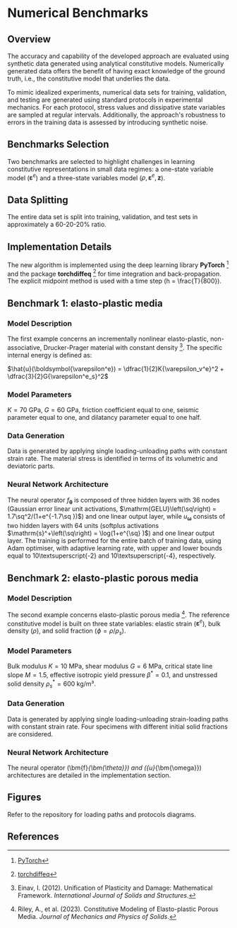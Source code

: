 # Numerical Benchmarks
## Overview
The accuracy and capability of the developed approach are evaluated using synthetic data generated using analytical constitutive models. Numerically generated data offers the benefit of having exact knowledge of the ground truth, i.e., the constitutive model that underlies the data.

To mimic idealized experiments, numerical data sets for training, validation, and testing are generated using standard protocols in experimental mechanics. For each protocol, stress values and dissipative state variables are sampled at regular intervals. Additionally, the approach's robustness to errors in the training data is assessed by introducing synthetic noise.

## Benchmarks Selection
Two benchmarks are selected to highlight challenges in learning constitutive representations in small data regimes: a one-state variable model ($\boldsymbol{\varepsilon}^e$\) and a three-state variables model ($\rho, \boldsymbol{\varepsilon}^e, \boldsymbol{z}$).

## Data Splitting
The entire data set is split into training, validation, and test sets in approximately a 60-20-20% ratio.

## Implementation Details
The new algorithm is implemented using the deep learning library **PyTorch** [^1] and the package **torchdiffeq** [^2] for time integration and back-propagation. The explicit midpoint method is used with a time step \(h = \frac{T}{800}\).


## Benchmark 1: elasto-plastic media
### Model Description
The first example concerns an incrementally nonlinear elasto-plastic, non-associative, Drucker-Prager material with constant density [^3]. The specific internal energy is defined as:

$\hat{u}(\boldsymbol{\varepsilon^e}) = \dfrac{1}{2}K{\varepsilon_v^e}^2 + \dfrac{3}{2}G{\varepsilon^e_s}^2$

### Model Parameters
$K=70$ GPa, $G=60$ GPa, friction coefficient equal to one, seismic parameter equal to one, and dilatancy parameter equal to one half.

### Data Generation
Data is generated by applying single loading-unloading paths with constant strain rate. The material stress is identified in terms of its volumetric and deviatoric parts.

### Neural Network Architecture
The neural operator ${f}_{\boldsymbol{\theta}}$ is composed of three hidden layers with 36 nodes (Gaussian error linear unit activations, $\mathrm{GELU}\left(\sq\right) = 1.7\sq^2/(1+e^{-1.7\sq })$) and one linear output layer, while ${u}_{\boldsymbol{\omega}}$ consists of two hidden layers with  64 units (softplus activations $\mathrm{s}^+\left(\sq\right) = \log(1+e^{\sq} )$) and one linear output layer. The training is performed for the entire batch of training data, using Adam optimiser, with adaptive learning rate, with upper and lower bounds equal to 10\textsuperscript{-2} and 10\textsuperscript{-4}, respectively.

## Benchmark 2: elasto-plastic porous media
### Model Description
The second example concerns elasto-plastic porous media [^4]. The reference constitutive model is built on three state variables: elastic strain ($\boldsymbol{\varepsilon}^e$), bulk density ($\rho$), and solid fraction ($\phi=\rho/\rho_s$).

### Model Parameters
Bulk modulus $K=10$ MPa, shear modulus $G=6$ MPa, critical state line slope $M=1.5$, effective isotropic yield pressure $\beta^*=0.1$, and unstressed solid density $\rho_s^*=600$ kg/m³.

### Data Generation
Data is generated by applying single loading-unloading strain-loading paths with constant strain rate. Four specimens with different initial solid fractions are considered.

### Neural Network Architecture
The neural operator \(\bm{f}_{\bm{\theta}}\) and \({u}_{\bm{\omega}}\) architectures are detailed in the implementation section.

## Figures
Refer to the repository for loading paths and protocols diagrams.

## References
[^1]: [PyTorch](https://pytorch.org/)  
[^2]: [torchdiffeq](https://github.com/rtqichen/torchdiffeq)  
[^3]: Einav, I. (2012). Unification of Plasticity and Damage: Mathematical Framework. *International Journal of Solids and Structures*.
[^4]: Riley, A., et al. (2023). Constitutive Modeling of Elasto-plastic Porous Media. *Journal of Mechanics and Physics of Solids*.
